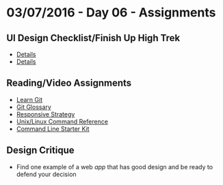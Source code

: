 # 03/07/2016 - Day 06 - Assignments

## UI Design Checklist/Finish Up High Trek
- [Details](ui-design-checklist.md)
- [Details]()

## Reading/Video Assignments
- [Learn Git](https://try.github.io/levels/1/challenges/1)
- [Git Glossary](https://www.atlassian.com/git/glossary/)
- [Responsive Strategy](http://bradfrost.com/blog/post/responsive-strategy/)
- [Unix/Linux Command Reference](http://www.cheat-sheets.org/saved-copy/fwunixref.pdf)
- [Command Line Starter Kit](http://samkap.github.io/command-line-starter-kit/)

## Design Critique
- Find one example of a web _app_ that has good design and be ready to defend  your decision

